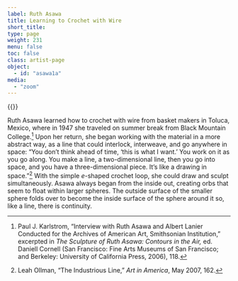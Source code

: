 ```yaml
---
label: Ruth Asawa
title: Learning to Crochet with Wire
short_title:
type: page
weight: 231
menu: false
toc: false
class: artist-page
object:
  - id: "asawa1a"
media:
  - "zoom"
---
```


{{<q-figure id="asawa1a" >}}

Ruth Asawa learned how to crochet with wire from basket makers in Toluca, Mexico, where in 1947 she traveled on summer break from Black Mountain College.[^1] Upon her return, she began working with the material in a more abstract way, as a line that could interlock, interweave, and go anywhere in space: “You don’t think ahead of time, ‘this is what I want.’ You work on it as you go along. You make a line, a two-dimensional line, then you go into space, and you have a three-dimensional piece. It’s like a drawing in space.”[^2] With the simple *e*-shaped crochet loop, she could draw and sculpt simultaneously. Asawa always began from the inside out, creating orbs that seem to float within larger spheres. The outside surface of the smaller sphere folds over to become the inside surface of the sphere around it so, like a line, there is continuity.

[^1]: Paul J. Karlstrom, “Interview with Ruth Asawa and Albert Lanier Conducted for the Archives of American Art, Smithsonian Institution,” excerpted in *The Sculpture of Ruth Asawa: Contours in the Air,* ed. Daniell Cornell (San Francisco: Fine Arts Museums of San Francisco; and Berkeley: University of California Press, 2006), 118.

[^2]: Leah Ollman, “The Industrious Line,” *Art in America*, May 2007, 162.
